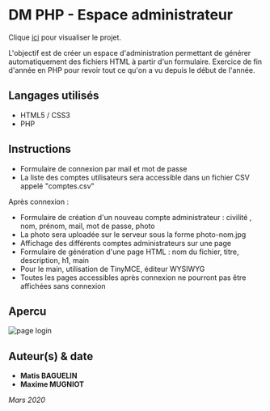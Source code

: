 # DM PHP - Espace administrateur

Clique [ici](http://espace-admin.matisbaguelin.fr/login.php) pour visualiser le projet.

L'objectif est de créer un espace d'administration permettant de générer automatiquement des fichiers HTML à partir d'un formulaire.
Exercice de fin d'année en PHP pour revoir tout ce qu'on a vu depuis le début de l'année.

## Langages utilisés 

* HTML5 / CSS3
* PHP

## Instructions

* Formulaire de connexion par mail et mot de passe
* La liste des comptes utilisateurs sera accessible dans un fichier CSV appelé "comptes.csv" 

Après connexion :
* Formulaire de création d'un nouveau compte administrateur : civilité , nom, prénom, mail, mot de passe, photo
* La photo sera uploadée sur le serveur sous la forme photo-nom.jpg
* Affichage des différents comptes administrateurs sur une page
* Formulaire de génération d'une page HTML : nom du fichier, titre, description, h1, main
* Pour le main, utilisation de TinyMCE, éditeur WYSIWYG
* Toutes les pages accessibles après connexion ne pourront pas être affichées sans connexion


## Apercu

![page login](http://matisbaguelin.fr/images/projets/espace-administrateur.png "Page de login")

## Auteur(s) & date

* **Matis BAGUELIN**
* **Maxime MUGNIOT**

*Mars 2020*
